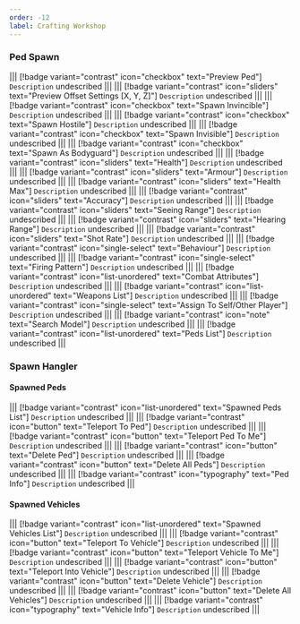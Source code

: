 ```yaml
---
order: -12
label: Crafting Workshop
---
```


### Ped Spawn
||| [!badge  variant="contrast" icon="checkbox" text="Preview Ped"]
`Description` undescribed
|||
||| [!badge  variant="contrast" icon="sliders" text="Preview Offset Settings [X, Y, Z]"]
`Description` undescribed
|||
||| [!badge  variant="contrast" icon="checkbox" text="Spawn Invincible"]
`Description` undescribed
|||
||| [!badge  variant="contrast" icon="checkbox" text="Spawn Hostile"]
`Description` undescribed
|||
||| [!badge  variant="contrast" icon="checkbox" text="Spawn Invisible"]
`Description` undescribed
|||
||| [!badge  variant="contrast" icon="checkbox" text="Spawn As Bodyguard"]
`Description` undescribed
|||
||| [!badge  variant="contrast" icon="sliders" text="Health"]
`Description` undescribed
|||
||| [!badge  variant="contrast" icon="sliders" text="Armour"]
`Description` undescribed
|||
||| [!badge  variant="contrast" icon="sliders" text="Health Max"]
`Description` undescribed
|||
||| [!badge  variant="contrast" icon="sliders" text="Accuracy"]
`Description` undescribed
|||
||| [!badge  variant="contrast" icon="sliders" text="Seeing Range"]
`Description` undescribed
|||
||| [!badge  variant="contrast" icon="sliders" text="Hearing Range"]
`Description` undescribed
|||
||| [!badge  variant="contrast" icon="sliders" text="Shot Rate"]
`Description` undescribed
|||
||| [!badge  variant="contrast" icon="single-select" text="Behaviour"]
`Description` undescribed
|||
||| [!badge  variant="contrast" icon="single-select" text="Firing Pattern"]
`Description` undescribed
|||
||| [!badge  variant="contrast" icon="list-unordered" text="Combat Attributes"]
`Description` undescribed
|||
||| [!badge  variant="contrast" icon="list-unordered" text="Weapons List"]
`Description` undescribed
|||
||| [!badge  variant="contrast" icon="single-select" text="Assign To Self/Other Player"]
`Description` undescribed
|||
||| [!badge  variant="contrast" icon="note" text="Search Model"]
`Description` undescribed
|||
||| [!badge  variant="contrast" icon="list-unordered" text="Peds List"]
`Description` undescribed
|||

### Spawn Hangler
#### Spawned Peds
||| [!badge  variant="contrast" icon="list-unordered" text="Spawned Peds List"]
`Description` undescribed
|||
||| [!badge  variant="contrast" icon="button" text="Teleport To Ped"]
`Description` undescribed
|||
||| [!badge  variant="contrast" icon="button" text="Teleport Ped To Me"]
`Description` undescribed
|||
||| [!badge  variant="contrast" icon="button" text="Delete Ped"]
`Description` undescribed
|||
||| [!badge  variant="contrast" icon="button" text="Delete All Peds"]
`Description` undescribed
|||
||| [!badge  variant="contrast" icon="typography" text="Ped Info"]
`Description` undescribed
|||

#### Spawned Vehicles
||| [!badge  variant="contrast" icon="list-unordered" text="Spawned Vehicles List"]
`Description` undescribed
|||
||| [!badge  variant="contrast" icon="button" text="Teleport To Vehicle"]
`Description` undescribed
|||
||| [!badge  variant="contrast" icon="button" text="Teleport Vehicle To Me"]
`Description` undescribed
|||
||| [!badge  variant="contrast" icon="button" text="Teleport Into Vehicle"]
`Description` undescribed
|||
||| [!badge  variant="contrast" icon="button" text="Delete Vehicle"]
`Description` undescribed
|||
||| [!badge  variant="contrast" icon="button" text="Delete All Vehicles"]
`Description` undescribed
|||
||| [!badge  variant="contrast" icon="typography" text="Vehicle Info"]
`Description` undescribed
|||
